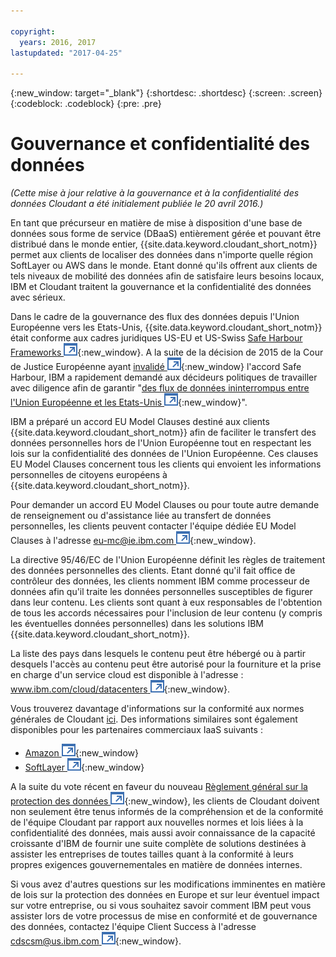 ```yaml
---

copyright:
  years: 2016, 2017
lastupdated: "2017-04-25"

---
```


{:new_window: target="_blank"}
{:shortdesc: .shortdesc}
{:screen: .screen}
{:codeblock: .codeblock}
{:pre: .pre}

<!-- Acrolinx: 2017-02-01 -->

# Gouvernance et confidentialité des données

_(Cette mise à jour relative à la gouvernance et à la confidentialité des données Cloudant a été initialement publiée le 20 avril 2016.)_

En tant que précurseur en matière de mise à disposition d'une base de données sous forme de service (DBaaS) entièrement gérée et pouvant être distribué dans le monde entier,
{{site.data.keyword.cloudant_short_notm}} permet aux clients de localiser des données dans n'importe quelle région SoftLayer ou AWS dans le monde.
Etant donné qu'ils offrent aux clients de tels niveaux de mobilité des données afin de satisfaire leurs
besoins locaux, IBM et Cloudant traitent la gouvernance et la confidentialité des données
avec sérieux. 

Dans le cadre  de la gouvernance des flux des données depuis l'Union Européenne vers les Etats-Unis, {{site.data.keyword.cloudant_short_notm}} était conforme aux cadres juridiques US-EU et US-Swiss [Safe Harbour Frameworks ![External link icon](../images/launch-glyph.svg "External link icon")](https://safeharbor.export.gov/companyinfo.aspx?id=29450){:new_window}.
A la suite de la décision de 2015 de la Cour de Justice Européenne ayant [invalidé ![External link icon](../images/launch-glyph.svg "External link icon")](http://curia.europa.eu/juris/document/document.jsf?text=&docid=169195&pageIndex=0&doclang=en&mode=req&dir=&occ=first&part=1&cid=113326){:new_window} l'accord Safe Harbour, IBM a rapidement demandé aux décideurs politiques de travailler avec diligence afin de garantir "[des flux de données ininterrompus entre l'Union Européenne et les Etats-Unis ![External link icon](../images/launch-glyph.svg "External link icon")](http://www.ibm.com/ibm/ibmgra/safe_harbor_10062015.html){:new_window}".

IBM a préparé un accord EU Model Clauses destiné aux clients
{{site.data.keyword.cloudant_short_notm}} afin de faciliter le transfert des
données personnelles hors de l'Union Européenne tout en respectant les lois sur la
confidentialité des données de l'Union Européenne.
Ces clauses EU Model Clauses concernent tous les clients qui envoient les informations personnelles de citoyens européens à {{site.data.keyword.cloudant_short_notm}}.

Pour demander un accord EU Model Clauses ou pour toute autre demande de renseignement ou d'assistance liée au transfert de données personnelles, les clients peuvent contacter l'équipe dédiée EU Model Clauses à l'adresse [eu-mc@ie.ibm.com ![External link icon](../images/launch-glyph.svg "External link icon")](mailto:eu-mc@ie.ibm.com){:new_window}.

La directive 95/46/EC de l'Union Européenne définit les règles de traitement des données personnelles des clients.
Etant donné qu'il fait office de contrôleur des données, les clients nomment IBM comme
processeur de données afin qu'il traite les données personnelles susceptibles de figurer dans leur contenu.
Les clients sont quant à eux responsables de l'obtention de tous les accords nécessaires pour
l'inclusion de leur contenu (y compris les éventuelles données personnelles) dans les
solutions IBM {{site.data.keyword.cloudant_short_notm}}.

La liste des pays dans lesquels le contenu peut être hébergé ou à partir desquels l'accès au contenu peut être autorisé pour la fourniture et la prise
en charge d'un service cloud est disponible à l'adresse :
[www.ibm.com/cloud/datacenters ![External link icon](../images/launch-glyph.svg "External link icon")](http://www.ibm.com/cloud/datacenters){:new_window}.

Vous trouverez davantage d'informations sur la conformité aux normes générales de
Cloudant [ici](compliance.html).
Des informations similaires sont également disponibles pour les partenaires commerciaux IaaS suivants : 

-   [Amazon ![External link icon](../images/launch-glyph.svg "External link icon")](https://aws.amazon.com/compliance/){:new_window}
-   [SoftLayer ![External link icon](../images/launch-glyph.svg "External link icon")](http://www.softlayer.com/compliance){:new_window}

A la suite du vote récent en faveur du nouveau [Règlement
général sur la protection des données ![External link icon](../images/launch-glyph.svg "External link icon")](http://www.engadget.com/2016/04/14/eu-data-protection-rules/){:new_window},
les clients de Cloudant doivent non seulement être tenus informés de la compréhension et
de la conformité de l'équipe Cloudant par rapport aux nouvelles normes et lois liées à la confidentialité des données, mais aussi avoir connaissance de la capacité croissante d'IBM de fournir une
suite complète de solutions destinées à assister les entreprises de toutes tailles quant à la conformité à leurs propres exigences gouvernementales en matière de données internes. 

Si vous avez d'autres questions sur les modifications imminentes en matière de lois sur la protection des données en Europe et sur leur éventuel impact sur votre
entreprise, ou si vous souhaitez savoir comment IBM peut vous assister lors de votre
processus de mise en conformité et de gouvernance des données, contactez l'équipe Client Success à l'adresse [cdscsm@us.ibm.com ![External link icon](../images/launch-glyph.svg "External link icon")](mailto:cdscsm@us.ibm.com){:new_window}. 
